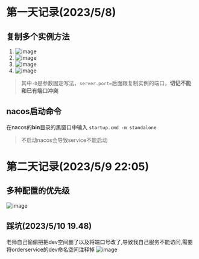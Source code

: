 # 第一天记录(2023/5/8)

## 复制多个实例方法
1. ![image](https://user-images.githubusercontent.com/119733736/236849370-a3d71cdd-bc5b-4c9b-8a14-af8abd756e1f.png)
2. ![image](https://user-images.githubusercontent.com/119733736/236849481-69cc9468-a43a-4a7e-9c18-e3bd4e1d84f3.png)
3. ![image](https://user-images.githubusercontent.com/119733736/236849547-32c6ea23-1fe0-49c1-aa97-479745c748ae.png)
4. ![image](https://user-images.githubusercontent.com/119733736/236849684-08120b27-49bc-4e33-8606-64fed9954f77.png)
> 其中`-D`是参数固定写法，`server.port=`后面跟复制实例的端口，**切记不能和已有端口冲突**

## nacos启动命令
在nacos的**bin**目录的黑窗口中输入
`startup.cmd -m standalone`
> 不启动nacos会导致service不能启动

# 第二天记录(2023/5/9 22:05)

## 多种配置的优先级
![image](https://github.com/GanBro/springCloud/assets/119733736/5a534df1-a62d-478c-b432-d29dd67ed8bf)

## 踩坑(2023/5/10 19.48)
老师自己偷偷把把dev空间删了以及将端口号改了,导致我自己服务不能访问,需要将orderservice的dev命名空间注释掉
![image](https://github.com/GanBro/springCloud/assets/119733736/6d1de345-bcaa-4b91-b813-f4b79fd4acb1)



